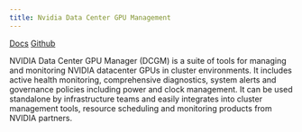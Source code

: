 ```yaml
---
title: Nvidia Data Center GPU Management
---
```


[Docs](https://developer.nvidia.com/dcgm)
[Github](https://github.com/NVIDIA/DCGM)

NVIDIA Data Center GPU Manager (DCGM) is a suite of tools for managing and monitoring NVIDIA datacenter GPUs in cluster environments. It includes active health monitoring, comprehensive diagnostics, system alerts and governance policies including power and clock management. It can be used standalone by infrastructure teams and easily integrates into cluster management tools, resource scheduling and monitoring products from NVIDIA partners.